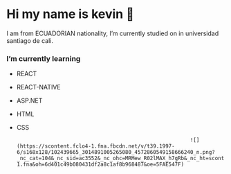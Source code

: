 # Hi my name is kevin 👋
I am from ECUADORIAN nationality, I’m currently studied on in universidad santiago de cali.
### I’m currently learning 

* REACT
* REACT-NATIVE
* ASP.NET
* HTML
* CSS

                                                              ![](https://scontent.fclo4-1.fna.fbcdn.net/v/t39.1997-6/s168x128/102439665_3014891005265080_4572860549158666240_n.png?_nc_cat=104&_nc_sid=ac3552&_nc_ohc=MRMew_R02lMAX_h7gRb&_nc_ht=scontent.fclo4-1.fna&oh=6d401c49b080431df2a8c1af8b968487&oe=5FAE547F)
<!--
**kevins29/kevins29** is a ✨ _special_ ✨ repository because its `README.md` (this file) appears on your GitHub profile.

Here are some ideas to get you started:

- 🔭 I’m currently working on ...
- 🌱 I’m currently learning ...
- 👯 I’m looking to collaborate on ...
- 🤔 I’m looking for help with ...
- 💬 Ask me about ...
- 📫 How to reach me: ...
- 😄 Pronouns: ...
- ⚡ Fun fact: ...
-->
